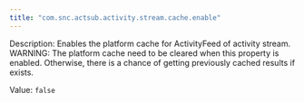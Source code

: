 ```yaml
---
title: "com.snc.actsub.activity.stream.cache.enable"
---
```


Description: Enables the platform cache for ActivityFeed of activity stream.
WARNING: The platform cache need to be cleared when this property is enabled. Otherwise, there is a chance of getting previously cached results if exists.


Value: `false`